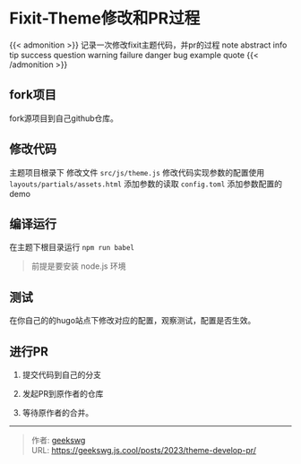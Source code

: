 # Fixit-Theme修改和PR过程

{{< admonition >}}
记录一次修改fixit主题代码，并pr的过程
note abstract info tip success question warning failure danger bug example quote
{{< /admonition >}}

<!--more-->

## fork项目

fork源项目到自己github仓库。

## 修改代码

主题项目根录下
修改文件
`src/js/theme.js` 修改代码实现参数的配置使用
`layouts/partials/assets.html` 添加参数的读取
`config.toml`  添加参数配置的demo

## 编译运行 

在主题下根目录运行 `npm run babel`
> 前提是要安装 node.js 环境

## 测试

在你自己的的hugo站点下修改对应的配置，观察测试，配置是否生效。

## 进行PR

1. 提交代码到自己的分支

2. 发起PR到原作者的仓库

3. 等待原作者的合并。

---

> 作者: [geekswg](https://github.com/geekswg)  
> URL: https://geekswg.js.cool/posts/2023/theme-develop-pr/  

